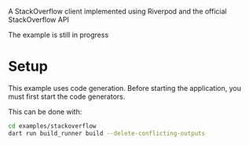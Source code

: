 A StackOverflow client implemented using Riverpod and the official StackOverflow API

The example is still in progress

# Setup

This example uses code generation.
Before starting the application, you must first start the code generators.

This can be done with:

```sh
cd examples/stackoverflow
dart run build_runner build --delete-conflicting-outputs
```
